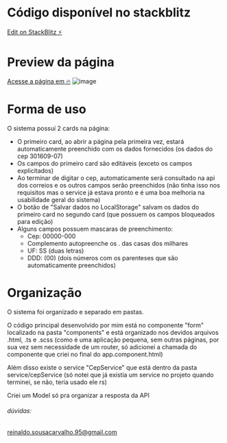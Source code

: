 # Código disponível no stackblitz

[Edit on StackBlitz ⚡️](https://stackblitz.com/edit/bdmg-angular-sffslp)

# Preview da página

[Acesse a página em 🔥](https://bdmg-angular-sffslp.stackblitz.io/)
![image](https://user-images.githubusercontent.com/18272944/232879736-36325f6a-8537-4b5c-ae1a-c8337c1ebde7.png)

# Forma de uso
O sistema possuí 2 cards na página:

- O primeiro card, ao abrir a página pela primeira vez, estará automaticamente preenchido com os dados fornecidos (os dados do cep 301609-07)
- Os campos do primeiro card são editáveis (exceto os campos explicitados)
- Ao terminar de digitar o cep, automaticamente será consultado na api dos correios e os outros campos serão preenchidos (não tinha isso nos requisitos mas o service já estava pronto e é uma boa melhoria na usabilidade geral do sistema)
- O botão de "Salvar dados no LocalStorage" salvam os dados do primeiro card no segundo card (que possuem os campos bloqueados para edição)
- Alguns campos possuem mascaras de preenchimento:
  - Cep: 00000-000
  - Complemento autopreenche os . das casas dos milhares
  - UF: SS (duas letras)
  - DDD: (00) (dois números com os parenteses que são automaticamente preenchidos)
  
# Organização
  O sistema foi organizado e separado em pastas.
  
  O código principal desenvolvido por mim está no componente "form" localizado na pasta "components" e está organizado nos devidos arquivos .html, .ts e .scss (como é uma aplicação pequena, sem outras páginas, por sua vez sem necessidade de um router, só adicionei a chamada do componente que criei no final do app.component.html)
  
  Além disso existe o service "CepService" que está dentro da pasta service/cepService (só notei que já existia um service no projeto quando terminei, se não, teria usado ele rs)
  
  Criei um Model só pra organizar a resposta da API

###### dúvidas:
<reinaldo.sousacarvalho.95@gmail.com>
